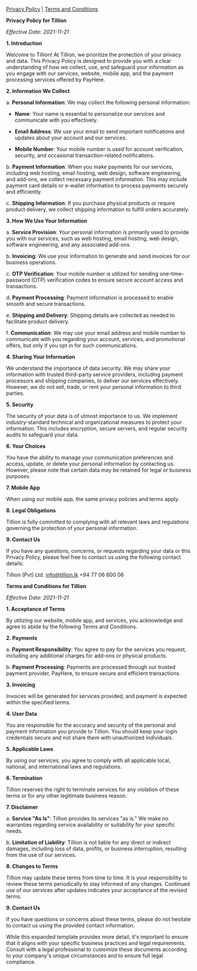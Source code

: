 [Privacy Policy](PRIVACY.md) | [Terms and Conditions](TERMS.md)

**Privacy Policy for Tillion**

*Effective Date: 2021-11-21*

**1. Introduction**

Welcome to Tillion! At Tillion, we prioritize the protection of your privacy and data. This Privacy Policy is designed to provide you with a clear understanding of how we collect, use, and safeguard your information as you engage with our services, website, mobile app, and the payment processing services offered by PayHere.

**2. Information We Collect**

a. **Personal Information**: We may collect the following personal information:

   - **Name**: Your name is essential to personalize our services and communicate with you effectively.
   
   - **Email Address**: We use your email to send important notifications and updates about your account and our services.
   
   - **Mobile Number**: Your mobile number is used for account verification, security, and occasional transaction-related notifications.

b. **Payment Information**: When you make payments for our services, including web hosting, email hosting, web design, software engineering, and add-ons, we collect necessary payment information. This may include payment card details or e-wallet information to process payments securely and efficiently.

c. **Shipping Information**: If you purchase physical products or require product delivery, we collect shipping information to fulfill orders accurately.

**3. How We Use Your Information**

a. **Service Provision**: Your personal information is primarily used to provide you with our services, such as web hosting, email hosting, web design, software engineering, and any associated add-ons.

b. **Invoicing**: We use your information to generate and send invoices for our business operations.

c. **OTP Verification**: Your mobile number is utilized for sending one-time-password (OTP) verification codes to ensure secure account access and transactions.

d. **Payment Processing**: Payment information is processed to enable smooth and secure transactions.

e. **Shipping and Delivery**: Shipping details are collected as needed to facilitate product delivery.

f. **Communication**: We may use your email address and mobile number to communicate with you regarding your account, services, and promotional offers, but only if you opt in for such communications.

**4. Sharing Your Information**

We understand the importance of data security. We may share your information with trusted third-party service providers, including payment processors and shipping companies, to deliver our services effectively. However, we do not sell, trade, or rent your personal information to third parties.

**5. Security**

The security of your data is of utmost importance to us. We implement industry-standard technical and organizational measures to protect your information. This includes encryption, secure servers, and regular security audits to safeguard your data.

**6. Your Choices**

You have the ability to manage your communication preferences and access, update, or delete your personal information by contacting us. However, please note that certain data may be retained for legal or business purposes.

**7. Mobile App**

When using our mobile app, the same privacy policies and terms apply.

**8. Legal Obligations**

Tillion is fully committed to complying with all relevant laws and regulations governing the protection of your personal information.

**9. Contact Us**

If you have any questions, concerns, or requests regarding your data or this Privacy Policy, please feel free to contact us using the following contact details:

Tillion (Pvt) Ltd.
info@tillion.lk
+94 77 06 600 06

**Terms and Conditions for Tillion**

*Effective Date: 2021-11-21*

**1. Acceptance of Terms**

By utilizing our website, mobile app, and services, you acknowledge and agree to abide by the following Terms and Conditions.

**2. Payments**

a. **Payment Responsibility**: You agree to pay for the services you request, including any additional charges for add-ons or physical products.

b. **Payment Processing**: Payments are processed through our trusted payment provider, PayHere, to ensure secure and efficient transactions.

**3. Invoicing**

Invoices will be generated for services provided, and payment is expected within the specified terms.

**4. User Data**

You are responsible for the accuracy and security of the personal and payment information you provide to Tillion. You should keep your login credentials secure and not share them with unauthorized individuals.

**5. Applicable Laws**

By using our services, you agree to comply with all applicable local, national, and international laws and regulations.

**6. Termination**

Tillion reserves the right to terminate services for any violation of these terms or for any other legitimate business reason.

**7. Disclaimer**

a. **Service "As Is"**: Tillion provides its services "as is." We make no warranties regarding service availability or suitability for your specific needs.

b. **Limitation of Liability**: Tillion is not liable for any direct or indirect damages, including loss of data, profits, or business interruption, resulting from the use of our services.

**8. Changes to Terms**

Tillion may update these terms from time to time. It is your responsibility to review these terms periodically to stay informed of any changes. Continued use of our services after updates indicates your acceptance of the revised terms.

**9. Contact Us**

If you have questions or concerns about these terms, please do not hesitate to contact us using the provided contact information.

While this expanded template provides more detail, it's important to ensure that it aligns with your specific business practices and legal requirements. Consult with a legal professional to customize these documents according to your company's unique circumstances and to ensure full legal compliance.
